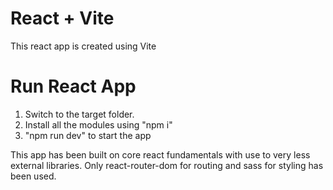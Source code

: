 # React + Vite
This react app is created using Vite

# Run React App
1. Switch to the target folder.
2. Install all the modules using "npm i"
3. "npm run dev" to start the app

This app has been built on core react fundamentals with use to very less external libraries.
Only react-router-dom for routing and sass for styling has been used.